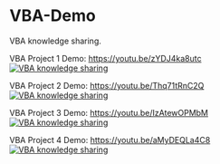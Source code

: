 # VBA-Demo
VBA knowledge sharing.

VBA Project 1
Demo: https://youtu.be/zYDJ4ka8utc
[![VBA knowledge sharing](https://i9.ytimg.com/vi/zYDJ4ka8utc/mq1.jpg?sqp=CLTtv4kG&rs=AOn4CLC-RxcIHrxjtMyNPDg88N5mdV9Z6A)](https://youtu.be/zYDJ4ka8utc "VBA knowledge sharing")


VBA Project 2
Demo: https://youtu.be/Thq71tRnC2Q
[![VBA knowledge sharing](![image](https://user-images.githubusercontent.com/25396389/131750987-03312b0d-f0cd-4c38-8eb9-811f91d07a9f.png))](https://youtu.be/Thq71tRnC2Q "VBA knowledge sharing")

VBA Project 3
Demo: https://youtu.be/IzAtewOPMbM
[![VBA knowledge sharing](![image](https://i9.ytimg.com/vi/IzAtewOPMbM/mq1.jpg?sqp=CODvv4kG&rs=AOn4CLBycKHx1yjM7ZGlcppNilXS3QjRAA))](https://youtu.be/IzAtewOPMbM "VBA knowledge sharing")

VBA Project 4
Demo: https://youtu.be/aMyDEQLa4C8
[![VBA knowledge sharing](![image](![image](https://user-images.githubusercontent.com/25396389/131751127-71bceee3-1b42-4eee-ac5b-edd9f0c184cd.png)))](https://youtu.be/aMyDEQLa4C8 "VBA knowledge sharing")
